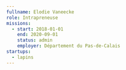 ```yaml
---
fullname: Elodie Vaneecke
role: Intrapreneuse
missions:
  - start: 2018-01-01
    end: 2020-09-01
    status: admin
    employer: Département du Pas-de-Calais
startups:
  - lapins
---
```

